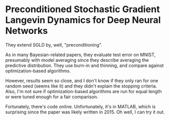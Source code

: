 # Preconditioned Stochastic Gradient Langevin Dynamics for Deep Neural Networks

They extend SGLD by, well, "preconditioning".

As in many Bayesian-related papers, they evaluate test error on MNIST,
presumably with model averaging since they describe averaging the predictive
distribution. They use burn-in and thinning, and compare against optimization-based
algorithms. 

However, results seem so close, and I don't know if they only ran for one random
seed (seems like it) and they didn't explain the stopping criteria. Also, I'm
not sure if optimization-based algorithms are run for equal length or were tuned
enough for a fair comparison.

Fortunately, there's code online. Unfortunately, it's in MATLAB, which is
surprising since the paper was likely written in 2015. Oh well, I can try it
out.
